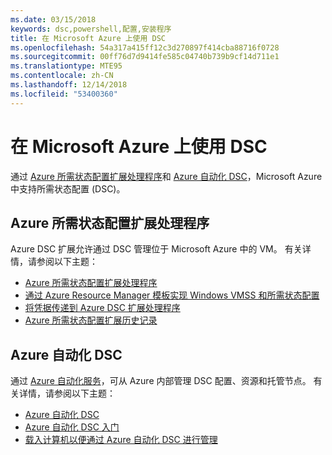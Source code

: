 ```yaml
---
ms.date: 03/15/2018
keywords: dsc,powershell,配置,安装程序
title: 在 Microsoft Azure 上使用 DSC
ms.openlocfilehash: 54a317a415ff12c3d270897f414cba88716f0728
ms.sourcegitcommit: 00ff76d7d9414fe585c04740b739b9cf14d711e1
ms.translationtype: MTE95
ms.contentlocale: zh-CN
ms.lasthandoff: 12/14/2018
ms.locfileid: "53400360"
---
```

# <a name="using-dsc-on-microsoft-azure"></a>在 Microsoft Azure 上使用 DSC

通过 [Azure 所需状态配置扩展处理程序](/azure/virtual-machines/extensions/dsc-overview)和 [Azure 自动化 DSC](/azure/automation/automation-dsc-overview)，Microsoft Azure 中支持所需状态配置 (DSC)。

## <a name="azure-desired-state-configuration-extension-handler"></a>Azure 所需状态配置扩展处理程序

Azure DSC 扩展允许通过 DSC 管理位于 Microsoft Azure 中的 VM。
有关详情，请参阅以下主题：

- [Azure 所需状态配置扩展处理程序](/azure/virtual-machines/extensions/dsc-overview)
- [通过 Azure Resource Manager 模板实现 Windows VMSS 和所需状态配置](/azure/virtual-machines/extensions/dsc-template)
- [将凭据传递到 Azure DSC 扩展处理程序](/azure/virtual-machines/extensions/dsc-credentials)
- [Azure 所需状态配置扩展历史记录](azureDscexthistory.md)

## <a name="azure-automation-dsc"></a>Azure 自动化 DSC

通过 [Azure 自动化服务](https://azure.microsoft.com/en-us/services/automation/)，可从 Azure 内部管理 DSC 配置、资源和托管节点。 有关详情，请参阅以下主题：

- [Azure 自动化 DSC](/azure/automation/automation-dsc-overview)
- [Azure 自动化 DSC 入门](/azure/automation/automation-dsc-getting-started)
- [载入计算机以便通过 Azure 自动化 DSC 进行管理](/azure/automation/automation-dsc-onboarding)